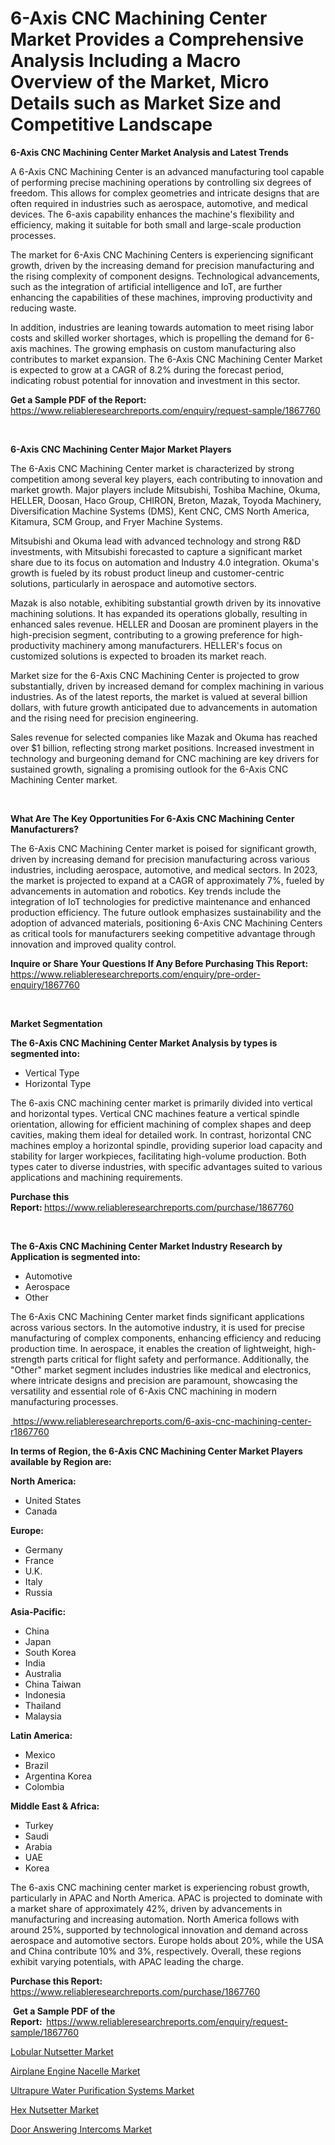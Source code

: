 <p><h1>6-Axis CNC Machining Center Market Provides a Comprehensive Analysis Including a Macro Overview of the Market, Micro Details such as Market Size and Competitive Landscape</h1></p><p><strong>6-Axis CNC Machining Center Market Analysis and Latest Trends</strong></p>
<p><p>A 6-Axis CNC Machining Center is an advanced manufacturing tool capable of performing precise machining operations by controlling six degrees of freedom. This allows for complex geometries and intricate designs that are often required in industries such as aerospace, automotive, and medical devices. The 6-axis capability enhances the machine's flexibility and efficiency, making it suitable for both small and large-scale production processes.</p><p>The market for 6-Axis CNC Machining Centers is experiencing significant growth, driven by the increasing demand for precision manufacturing and the rising complexity of component designs. Technological advancements, such as the integration of artificial intelligence and IoT, are further enhancing the capabilities of these machines, improving productivity and reducing waste. </p><p>In addition, industries are leaning towards automation to meet rising labor costs and skilled worker shortages, which is propelling the demand for 6-axis machines. The growing emphasis on custom manufacturing also contributes to market expansion. The 6-Axis CNC Machining Center Market is expected to grow at a CAGR of 8.2% during the forecast period, indicating robust potential for innovation and investment in this sector.</p></p>
<p><strong>Get a Sample PDF of the Report:&nbsp;</strong> <a href="https://www.reliableresearchreports.com/enquiry/request-sample/1867760?utm_campaign=32&utm_medium=2&utm_source=Github&utm_content=ia&utm_term=28022025&utm_id=6-axis-cnc-machining-center">https://www.reliableresearchreports.com/enquiry/request-sample/1867760</a></p>
<p>&nbsp;</p>
<p><strong>6-Axis CNC Machining Center Major Market Players</strong></p>
<p><p>The 6-Axis CNC Machining Center market is characterized by strong competition among several key players, each contributing to innovation and market growth. Major players include Mitsubishi, Toshiba Machine, Okuma, HELLER, Doosan, Haco Group, CHIRON, Breton, Mazak, Toyoda Machinery, Diversification Machine Systems (DMS), Kent CNC, CMS North America, Kitamura, SCM Group, and Fryer Machine Systems.</p><p>Mitsubishi and Okuma lead with advanced technology and strong R&D investments, with Mitsubishi forecasted to capture a significant market share due to its focus on automation and Industry 4.0 integration. Okuma's growth is fueled by its robust product lineup and customer-centric solutions, particularly in aerospace and automotive sectors.</p><p>Mazak is also notable, exhibiting substantial growth driven by its innovative machining solutions. It has expanded its operations globally, resulting in enhanced sales revenue. HELLER and Doosan are prominent players in the high-precision segment, contributing to a growing preference for high-productivity machinery among manufacturers. HELLER's focus on customized solutions is expected to broaden its market reach.</p><p>Market size for the 6-Axis CNC Machining Center is projected to grow substantially, driven by increased demand for complex machining in various industries. As of the latest reports, the market is valued at several billion dollars, with future growth anticipated due to advancements in automation and the rising need for precision engineering.</p><p>Sales revenue for selected companies like Mazak and Okuma has reached over $1 billion, reflecting strong market positions. Increased investment in technology and burgeoning demand for CNC machining are key drivers for sustained growth, signaling a promising outlook for the 6-Axis CNC Machining Center market.</p></p>
<p>&nbsp;</p>
<p><strong>What Are The Key Opportunities For 6-Axis CNC Machining Center Manufacturers?</strong></p>
<p><p>The 6-Axis CNC Machining Center market is poised for significant growth, driven by increasing demand for precision manufacturing across various industries, including aerospace, automotive, and medical sectors. In 2023, the market is projected to expand at a CAGR of approximately 7%, fueled by advancements in automation and robotics. Key trends include the integration of IoT technologies for predictive maintenance and enhanced production efficiency. The future outlook emphasizes sustainability and the adoption of advanced materials, positioning 6-Axis CNC Machining Centers as critical tools for manufacturers seeking competitive advantage through innovation and improved quality control.</p></p>
<p><strong>Inquire or Share Your Questions If Any Before Purchasing This Report:</strong> <a href="https://www.reliableresearchreports.com/enquiry/pre-order-enquiry/1867760?utm_campaign=32&utm_medium=2&utm_source=Github&utm_content=ia&utm_term=28022025&utm_id=6-axis-cnc-machining-center">https://www.reliableresearchreports.com/enquiry/pre-order-enquiry/1867760</a></p>
<p>&nbsp;</p>
<p><strong>Market Segmentation</strong></p>
<p><strong>The 6-Axis CNC Machining Center Market Analysis by types is segmented into:</strong></p>
<p><ul><li>Vertical Type</li><li>Horizontal Type</li></ul></p>
<p><p>The 6-axis CNC machining center market is primarily divided into vertical and horizontal types. Vertical CNC machines feature a vertical spindle orientation, allowing for efficient machining of complex shapes and deep cavities, making them ideal for detailed work. In contrast, horizontal CNC machines employ a horizontal spindle, providing superior load capacity and stability for larger workpieces, facilitating high-volume production. Both types cater to diverse industries, with specific advantages suited to various applications and machining requirements.</p></p>
<p><strong>Purchase this Report:&nbsp;</strong><a href="https://www.reliableresearchreports.com/purchase/1867760?utm_campaign=32&utm_medium=2&utm_source=Github&utm_content=ia&utm_term=28022025&utm_id=6-axis-cnc-machining-center">https://www.reliableresearchreports.com/purchase/1867760</a></p>
<p>&nbsp;</p>
<p><strong>The 6-Axis CNC Machining Center Market Industry Research by Application is segmented into:</strong></p>
<p><ul><li>Automotive</li><li>Aerospace</li><li>Other</li></ul></p>
<p><p>The 6-Axis CNC Machining Center market finds significant applications across various sectors. In the automotive industry, it is used for precise manufacturing of complex components, enhancing efficiency and reducing production time. In aerospace, it enables the creation of lightweight, high-strength parts critical for flight safety and performance. Additionally, the "Other" market segment includes industries like medical and electronics, where intricate designs and precision are paramount, showcasing the versatility and essential role of 6-Axis CNC machining in modern manufacturing processes.</p></p>
<p><a href="https://www.reliableresearchreports.com/6-axis-cnc-machining-center-r1867760?utm_campaign=32&utm_medium=2&utm_source=Github&utm_content=ia&utm_term=28022025&utm_id=6-axis-cnc-machining-center">&nbsp;https://www.reliableresearchreports.com/6-axis-cnc-machining-center-r1867760</a></p>
<p><strong>In terms of Region, the 6-Axis CNC Machining Center Market Players available by Region are:</strong></p>
<p>
    <p> <strong> North America: </strong>
        <ul>
            <li>United States</li>
            <li>Canada</li>
        </ul>
        </p> 
    <p> <strong> Europe: </strong>
        <ul>
            <li>Germany</li>
            <li>France</li>
            <li>U.K.</li>
            <li>Italy</li>
            <li>Russia</li>
        </ul>
        </p> 
    <p> <strong> Asia-Pacific: </strong>
        <ul>
            <li>China</li>
            <li>Japan</li>
            <li>South Korea</li>
            <li>India</li>
            <li>Australia</li>
            <li>China Taiwan</li>
            <li>Indonesia</li>
            <li>Thailand</li>
            <li>Malaysia</li>
        </ul>
        </p> 
    <p> <strong> Latin America: </strong>
        <ul>
            <li>Mexico</li>
            <li>Brazil</li>
            <li>Argentina Korea</li>
            <li>Colombia</li>
        </ul>
        </p> 
    <p> <strong> Middle East & Africa: </strong>
        <ul>
            <li>Turkey</li>
            <li>Saudi</li>
            <li>Arabia</li>
            <li>UAE</li>
            <li>Korea</li>
        </ul>
    </p>
    </p>
<p><p>The 6-axis CNC machining center market is experiencing robust growth, particularly in APAC and North America. APAC is projected to dominate with a market share of approximately 42%, driven by advancements in manufacturing and increasing automation. North America follows with around 25%, supported by technological innovation and demand across aerospace and automotive sectors. Europe holds about 20%, while the USA and China contribute 10% and 3%, respectively. Overall, these regions exhibit varying potentials, with APAC leading the charge.</p></p>
<p><strong>Purchase this Report: </strong><a href="https://www.reliableresearchreports.com/purchase/1867760?utm_campaign=32&utm_medium=2&utm_source=Github&utm_content=ia&utm_term=28022025&utm_id=6-axis-cnc-machining-center">https://www.reliableresearchreports.com/purchase/1867760</a></p>
<p>&nbsp;<strong>Get a Sample PDF of the Report:&nbsp;&nbsp;</strong><a href="https://www.reliableresearchreports.com/enquiry/request-sample/1867760?utm_campaign=32&utm_medium=2&utm_source=Github&utm_content=ia&utm_term=28022025&utm_id=6-axis-cnc-machining-center">https://www.reliableresearchreports.com/enquiry/request-sample/1867760</a></p>
<p><strong></strong></p>
<p><p><a href="https://github.com/karydacamu/Market-Research-Report-List-1/blob/main/lobular-nutsetter-market.md?utm_campaign=32&utm_medium=2&utm_source=Github&utm_content=ia&utm_term=28022025&utm_id=6-axis-cnc-machining-center">Lobular Nutsetter Market</a></p><p><a href="https://github.com/seemagarbeha/Market-Research-Report-List-1/blob/main/airplane-engine-nacelle-market.md?utm_campaign=32&utm_medium=2&utm_source=Github&utm_content=ia&utm_term=28022025&utm_id=6-axis-cnc-machining-center">Airplane Engine Nacelle Market</a></p><p><a href="https://github.com/mafeasavzal/Market-Research-Report-List-1/blob/main/ultrapure-water-purification-systems-market.md?utm_campaign=32&utm_medium=2&utm_source=Github&utm_content=ia&utm_term=28022025&utm_id=6-axis-cnc-machining-center">Ultrapure Water Purification Systems Market</a></p><p><a href="https://github.com/iyachikareva/Market-Research-Report-List-1/blob/main/hex-nutsetter-market.md?utm_campaign=32&utm_medium=2&utm_source=Github&utm_content=ia&utm_term=28022025&utm_id=6-axis-cnc-machining-center">Hex Nutsetter Market</a></p><p><a href="https://github.com/leyanyeskayv/Market-Research-Report-List-1/blob/main/door-answering-intercoms-market.md?utm_campaign=32&utm_medium=2&utm_source=Github&utm_content=ia&utm_term=28022025&utm_id=6-axis-cnc-machining-center">Door Answering Intercoms Market</a></p></p>